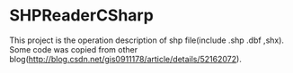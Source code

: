 # SHPReaderCSharp
This project is the operation description of shp file(include .shp .dbf ,shx). Some code was copied from other blog(http://blog.csdn.net/gis0911178/article/details/52162072). 

